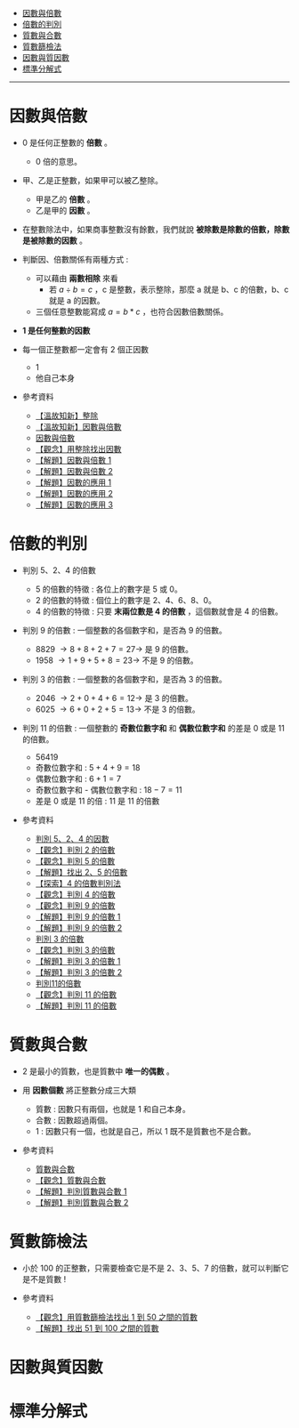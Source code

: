 * [因數與倍數](#因數與倍數)
* [倍數的判別](#倍數的判別)
* [質數與合數](#質數與合數)
* [質數篩檢法](#質數篩檢法)
* [因數與質因數](#因數與質因數)
* [標準分解式](#標準分解式)

---

# 因數與倍數

- 0 是任何正整數的 **倍數** 。
	- 0 倍的意思。

- 甲、乙是正整數，如果甲可以被乙整除。
	- 甲是乙的 **倍數** 。
	- 乙是甲的 **因數** 。

- 在整數除法中，如果商事整數沒有餘數，我們就說 **被除數是除數的倍數，除數是被除數的因數** 。

- 判斷因、倍數關係有兩種方式 :
	- 可以藉由 **兩數相除** 來看
		- 若 $a \div b=c$ ，c 是整數，表示整除，那麼 a 就是 b、c 的倍數，b、c 就是 a 的因數。
	- 三個任意整數能寫成 $a=b*c$ ，也符合因數倍數關係。

- **1 是任何整數的因數**

- 每一個正整數都一定會有 2 個正因數
	- 1
	- 他自己本身

- 參考資料
  - [【溫故知新】整除](https://www.junyiacademy.org/course-compare/math-juni/math-7/j-m7a_tmp/j-m7a-c02/j-m7a-c02-1/v/ayx6rbHRDig "【溫故知新】整除")
  - [【溫故知新】因數與倍數](https://www.junyiacademy.org/course-compare/math-juni/math-7/j-m7a_tmp/j-m7a-c02/j-m7a-c02-1/v/TzW0G5IFZbA "【溫故知新】因數與倍數")
  - [因數與倍數](https://youtu.be/f-i_OAMSCzc "因數與倍數")
  - [【觀念】用整除找出因數](https://www.junyiacademy.org/course-compare/math-juni/math-7/j-m7a_tmp/j-m7a-c02/j-m7a-c02-1/v/__enXkIgW7k "【觀念】用整除找出因數")
  - [【解題】因數與倍數 1](https://www.junyiacademy.org/course-compare/math-juni/math-7/j-m7a_tmp/j-m7a-c02/j-m7a-c02-1/v/B-6Haj2MNog "【解題】因數與倍數 1")
  - [【解題】因數與倍數 2](https://www.junyiacademy.org/course-compare/math-juni/math-7/j-m7a_tmp/j-m7a-c02/j-m7a-c02-1/v/culoQ8XdcCI "【解題】因數與倍數 2")
  - [【解題】因數的應用 1](https://www.junyiacademy.org/course-compare/math-juni/math-7/j-m7a_tmp/j-m7a-c02/j-m7a-c02-1/v/-pUG7LyOy_E "【解題】因數的應用 1")
  - [【解題】因數的應用 2](https://www.junyiacademy.org/course-compare/math-juni/math-7/j-m7a_tmp/j-m7a-c02/j-m7a-c02-1/v/lBJec4Y2zpw "【解題】因數的應用 2")
  - [【解題】因數的應用 3](https://www.junyiacademy.org/course-compare/math-juni/math-7/j-m7a_tmp/j-m7a-c02/j-m7a-c02-1/v/O79GZV86GTM "【解題】因數的應用 3")

# 倍數的判別

- 判別 5、2、4 的倍數
	- 5 的倍數的特徵 : 各位上的數字是 5 或 0。
	- 2 的倍數的特徵 : 個位上的數字是 2、4、6、8、0。
	- 4 的倍數的特徵 : 只要 **末兩位數是 4 的倍數** ，這個數就會是 4 的倍數。

- 判別 9 的倍數 : 一個整數的各個數字和，是否為 9 的倍數。
	- 8829 $\to 8+8+2+7=27 \to$ 是 9 的倍數。
	- 1958 $\to 1+9+5+8=23 \to$ 不是 9 的倍數。

- 判別 3 的倍數 : 一個整數的各個數字和，是否為 3 的倍數。
	- 2046 $\to 2+0+4+6=12 \to$ 是 3 的倍數。
	- 6025 $\to 6+0+2+5=13 \to$ 不是 3 的倍數。

- 判別 11 的倍數 : 一個整數的 **奇數位數字和** 和 **偶數位數字和** 的差是 0 或是 11 的倍數。
	- 56419
	- 奇數位數字和 : $5+4+9=18$
	- 偶數位數字和 : $6+1=7$
	- 奇數位數字和 - 偶數位數字和 : $18-7=11$
	- 差是 0 或是 11 的倍 : 11 是 11 的倍數

- 參考資料
  - [判別 5、2、4 的因數](https://www.youtube.com/watch?v=UtwDWdGfvbQ "判別 5、2、4 的因數")
  - [【觀念】判別 2 的倍數](https://www.junyiacademy.org/course-compare/math-juni/math-7/j-m7a_tmp/j-m7a-c02/j-m7a-c02-1/v/woaM-f_4xRY "【觀念】判別 2 的倍數")
  - [【觀念】判別 5 的倍數](https://www.junyiacademy.org/course-compare/math-juni/math-7/j-m7a_tmp/j-m7a-c02/j-m7a-c02-1/v/ZtyofSQtGds "【觀念】判別 5 的倍數")
  - [【解題】找出 2、5 的倍數](https://www.junyiacademy.org/course-compare/math-juni/math-7/j-m7a_tmp/j-m7a-c02/j-m7a-c02-1/v/XCitfIE_vis "【解題】找出 2、5 的倍數")
  - [【探索】4 的倍數判別法](https://www.junyiacademy.org/course-compare/math-juni/math-7/j-m7a_tmp/j-m7a-c02/j-m7a-c02-1/v/IaW97F1kSZk "【探索】4 的倍數判別法")
  - [【觀念】判別 4 的倍數](https://www.junyiacademy.org/course-compare/math-juni/math-7/j-m7a_tmp/j-m7a-c02/j-m7a-c02-1/v/QO_rrqZZsVM "【觀念】判別 4 的倍數")
  - [【觀念】判別 9 的倍數](https://www.junyiacademy.org/course-compare/math-juni/math-7/j-m7a_tmp/j-m7a-c02/j-m7a-c02-1/v/1zR4-en37z0 "【觀念】判別 9 的倍數")
  - [【解題】判別 9 的倍數 1](https://www.junyiacademy.org/course-compare/math-juni/math-7/j-m7a_tmp/j-m7a-c02/j-m7a-c02-1/v/i80AMXhQOOs "【解題】判別 9 的倍數 1")
  - [【解題】判別 9 的倍數 2](https://www.junyiacademy.org/course-compare/math-juni/math-7/j-m7a_tmp/j-m7a-c02/j-m7a-c02-1/v/VvIPRt4vyis "【解題】判別 9 的倍數 2")
  - [判別 3 的倍數](https://youtu.be/9LuU1Qv-anY "判別 3 的倍數")
  - [【觀念】判別 3 的倍數](https://www.junyiacademy.org/course-compare/math-juni/math-7/j-m7a_tmp/j-m7a-c02/j-m7a-c02-1/v/0DbNYWAdYm0 "【觀念】判別 3 的倍數")
  - [【解題】判別 3 的倍數 1](https://www.junyiacademy.org/course-compare/math-juni/math-7/j-m7a_tmp/j-m7a-c02/j-m7a-c02-1/v/ZstDJTOz_0U "【解題】判別 3 的倍數 1")
  - [【解題】判別 3 的倍數 2](https://www.junyiacademy.org/course-compare/math-juni/math-7/j-m7a_tmp/j-m7a-c02/j-m7a-c02-1/v/Q90i9cZzSe4 "【解題】判別 3 的倍數 2")
  - [判別11的倍數](https://youtu.be/lD-51j0v3gc "判別11的倍數")
  - [【觀念】判別 11 的倍數](https://www.junyiacademy.org/course-compare/math-juni/math-7/j-m7a_tmp/j-m7a-c02/j-m7a-c02-1/v/r0UlKlO7Ygg "【觀念】判別 11 的倍數")
  - [【解題】判別 11 的倍數](https://www.junyiacademy.org/course-compare/math-juni/math-7/j-m7a_tmp/j-m7a-c02/j-m7a-c02-1/v/ZTz-8NYmmIY "【解題】判別 11 的倍數")

# 質數與合數

- 2 是最小的質數，也是質數中 **唯一的偶數** 。

- 用 **因數個數** 將正整數分成三大類
	- 質數 : 因數只有兩個，也就是 1 和自己本身。
	- 合數 : 因數超過兩個。
	- 1 : 因數只有一個，也就是自己，所以 1 既不是質數也不是合數。

- 參考資料
  - [質數與合數](https://youtu.be/139TMWrNMHY "質數與合數")
  - [【觀念】質數與合數](https://www.junyiacademy.org/course-compare/math-juni/math-7/j-m7a_tmp/j-m7a-c02/j-m7a-c02-1/v/l4nK5sOIL1w "【觀念】質數與合數")
  - [【解題】判別質數與合數 1](https://www.junyiacademy.org/course-compare/math-juni/math-7/j-m7a_tmp/j-m7a-c02/j-m7a-c02-1/v/G8JHRBc74bs "【解題】判別質數與合數 1")
  - [【解題】判別質數與合數 2](https://www.junyiacademy.org/course-compare/math-juni/math-7/j-m7a_tmp/j-m7a-c02/j-m7a-c02-1/v/p5nCTP_iCN4 "【解題】判別質數與合數 2")

# 質數篩檢法

- 小於 100 的正整數，只需要檢查它是不是 2、3、5、7 的倍數，就可以判斷它是不是質數 !

- 參考資料
  - [【觀念】用質數篩檢法找出 1 到 50 之間的質數](https://www.junyiacademy.org/course-compare/math-juni/math-7/j-m7a_tmp/j-m7a-c02/j-m7a-c02-1/v/crzlaI5uyds "【觀念】用質數篩檢法找出 1 到 50 之間的質數")
  - [【解題】找出 51 到 100 之間的質數](https://www.junyiacademy.org/course-compare/math-juni/math-7/j-m7a_tmp/j-m7a-c02/j-m7a-c02-1/v/wf4n9VLUyhc "【解題】找出 51 到 100 之間的質數")

# 因數與質因數



# 標準分解式